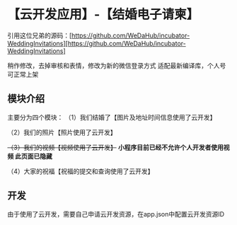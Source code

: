  # 【云开发应用】-【结婚电子请柬】

引用这位兄弟的源码：[https://github.com/WeDaHub/incubator-WeddingInvitations][https://github.com/WeDaHub/incubator-WeddingInvitations]

稍作修改，去掉审核和表情，修改为新的微信登录方式 适配最新编译库，个人号可正常上架

## 模块介绍
主要分为四个模块：
（1）我们结婚了【图片及地址时间信息使用了云开发】

（2）我们的照片【照片使用了云开发】

~~（3）我们的视频【视频使用了云开发】~~   **小程序目前已经不允许个人开发者使用视频 此页面已隐藏**

（4）大家的祝福【祝福的提交和查询使用了云开发】


## 开发
由于使用了云开发，需要自己申请云开发资源，在app.json中配置云开发资源ID


[https://github.com/WeDaHub/incubator-WeddingInvitations]: https://github.com/WeDaHub/incubator-WeddingInvitations
